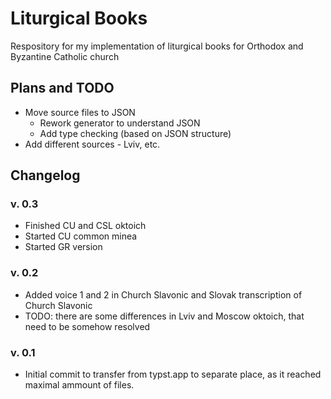 # Liturgical Books

Respository for my implementation of liturgical books for Orthodox and Byzantine Catholic church

## Plans and TODO

- Move source files to JSON
    - Rework generator to understand JSON
    - Add type checking (based on JSON structure)
- Add different sources - Lviv, etc.

## Changelog

### v. 0.3

- Finished CU and CSL oktoich
- Started CU common minea
- Started GR version

### v. 0.2

- Added voice 1 and 2 in Church Slavonic and Slovak transcription of Church Slavonic 
- TODO: there are some differences in Lviv and Moscow oktoich, that need to be somehow resolved

### v. 0.1

- Initial commit to transfer from typst.app to separate place, as it reached maximal ammount of files.